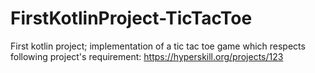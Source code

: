# FirstKotlinProject-TicTacToe
First kotlin project; implementation of a tic tac toe game which respects following project's requirement: https://hyperskill.org/projects/123
